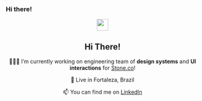 ### Hi there! 

<div align="center">
  <img src="https://user-images.githubusercontent.com/2353216/193308373-e1dabb86-4daf-493e-b8ab-61457e66513a.gif" width="30"><br>
  <h2>Hi There!</h2>
 
  👨🏾‍💻 
  I’m currently working on engineering team of **design systems** and **UI interactions** for [Stone.co](https://www.stone.co)!

  📍
  Live in Fortaleza, Brazil

  📫 
  You can find me on [LinkedIn](https://www.linkedin.com/in/euduardoborges)
</div>
